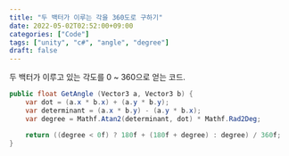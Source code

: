 ```yaml
---
title: "두 백터가 이루는 각을 360도로 구하기"
date: 2022-05-02T02:52:00+09:00
categories: ["Code"]
tags: ["unity", "c#", "angle", "degree"]
draft: false
---
```


두 백터가 이루고 있는 각도를 0 ~ 360으로 얻는 코드.

```c# {linenos=table}
public float GetAngle (Vector3 a, Vector3 b) {
    var dot = (a.x * b.x) + (a.y * b.y);
    var determinant = (a.x * b.y) - (a.y * b.x);
    var degree = Mathf.Atan2(determinant, dot) * Mathf.Rad2Deg;

    return ((degree < 0f) ? 180f + (180f + degree) : degree) / 360f;
}
```

